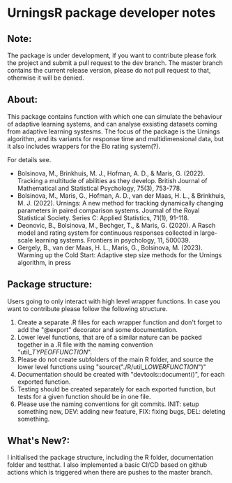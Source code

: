 # UrningsR package developer notes

## Note:
The package is under development, if you want to contribute please fork the project and submit a pull request to the dev branch. 
The master branch contains the current release version, please do not pull request to that, otherwise it will be denied.

## About:
This package contains function with which one can simulate the behaviour of adaptive learning systems, and can analyse exsisting datasets coming from adaptive learning systesms. The focus of the package is the Urnings algorithm, and its variants for response time and multidimensional data, but it also includes wrappers for the Elo rating system(?).

For details see.
- Bolsinova, M., Brinkhuis, M. J., Hofman, A. D., & Maris, G. (2022). Tracking a multitude of abilities as they develop. British Journal of Mathematical and Statistical Psychology, 75(3), 753-778.
- Bolsinova, M., Maris, G., Hofman, A. D., van der Maas, H. L., & Brinkhuis, M. J. (2022). Urnings: A new method for tracking dynamically changing parameters in paired comparison systems. Journal of the Royal Statistical Society. Series C: Applied Statistics, 71(1), 91-118.
- Deonovic, B., Bolsinova, M., Bechger, T., & Maris, G. (2020). A Rasch model and rating system for continuous responses collected in large-scale learning systems. Frontiers in psychology, 11, 500039.
- Gergely, B., van der Maas, H. L., Maris, G., Bolsinova, M. (2023). Warming up the Cold Start: Adaptive step size methods for the Urnings algorithm, in press


## Package structure:
Users going to only interact with high level wrapper functions. In case you want to contribute please follow the following structure.

1. Create a separate .R files for each wrapper function and don't forget to add the "@export" decorator and some documentation.
2. Lower level functions, that are of a similar nature can be packed together in a .R file with the naming convention "util_*TYPEOFFUNCTION*".
3. Please do not create subfolders of the main R folder, and source the lower level functions using "source("./R/util_*LOWERFUNCTION*")"
4. Documentation should be created with "devtools::document()", for each exported function.
5. Testing should be created separately for each exported function, but tests for a given function should be in one file.
6. Please use the naming conventions for git commits. INIT: setup something new, DEV: adding new feature, FIX: fixing bugs, DEL: deleting something.


## What's New?:
I initialised the package structure, including the R folder, documentation folder and testthat. I also implemented a basic CI/CD based on github actions
which is triggered when there are pushes to the master branch. 
